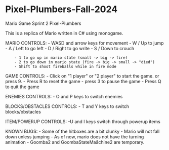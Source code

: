 # Pixel-Plumbers-Fall-2024

Mario Game 
Sprint 2
Pixel-Plumbers

This is a replica of Mario written in C# using monogame. 

MARIO CONTROLS:
    - WASD and arrow keys for movement
        - W / Up to jump
        - A / Left to go left
        - D / Right to go write
        - S / Down to crouch

        - 1 to go up in mario state (small -> big -> fire)
        - 2 to go down in mario state (fire -> big -> small -> "died")
        - Shift to shoot fireballs while in fire mode

GAME CONTROLS:
     - Click on "1 player" or "2 player" to start the game. or press 9.
     - Press R to reset the game
     - press 3 to pause the game
     - Press Q to quit the game

ENEMIES CONTROLS:
    - O and P keys to switch enemies

BLOCKS/OBSTACLES CONTROLS:
    - T and Y keys to switch blocks/obstacles

ITEM/POWERUP CONTROLS:
    -U and I keys switch through powerup items

KNOWN BUGS:
    - Some of the hitboxes are a bit clunky
    - Mario will not fall down unless jumping
    - As of now, mario does not have the turning animation
    - Goomba2 and GoombaStateMaåchine2 are temporary.
